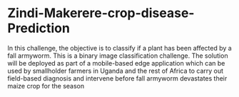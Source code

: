 # Zindi-Makerere-crop-disease-Prediction

In this challenge, the objective is to classify if a plant has been affected by a fall armyworm. This is a binary image classification challenge. The solution will be deployed as part of a mobile-based edge application which can be used by smallholder farmers in Uganda and the rest of Africa to carry out field-based diagnosis and intervene before fall armyworm devastates their maize crop for the season
